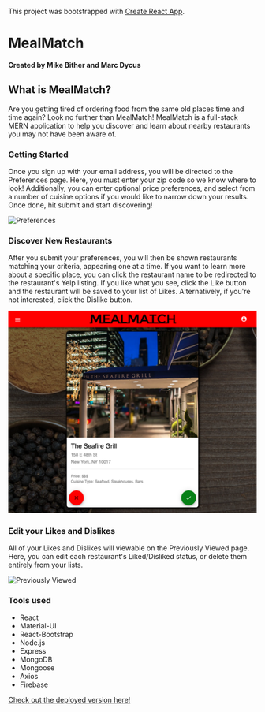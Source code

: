 This project was bootstrapped with [Create React App](https://github.com/facebookincubator/create-react-app).

# MealMatch

**Created by Mike Bither and Marc Dycus**

## What is MealMatch?

Are you getting tired of ordering food from the same old places time and time again? Look no further than MealMatch! MealMatch is a full-stack MERN application to help you discover and learn about nearby restaurants you may not have been aware of.

### Getting Started

Once you sign up with your email address, you will be directed to the Preferences page. Here, you must enter your zip code so we know where to look! Additionally, you can enter optional price preferences, and select from a number of cuisine options if you would like to narrow down your results. Once done, hit submit and start discovering!

![Preferences](/img/preferences.png)

### Discover New Restaurants

After you submit your preferences, you will then be shown restaurants matching your criteria, appearing one at a time. If you want to learn more about a specific place, you can click the restaurant name to be redirected to the restaurant's Yelp listing. If you like what you see, click the Like button and the restaurant will be saved to your list of Likes. Alternatively, if you're not interested, click the Dislike button.

![Discover](/img/discover.png)

### Edit your Likes and Dislikes

All of your Likes and Dislikes will viewable on the Previously Viewed page. Here, you can edit each restaurant's Liked/Disliked status, or delete them entirely from your lists.

![Previously Viewed](/img/previous.png)

### Tools used

- React
- Material-UI
- React-Bootstrap
- Node.js
- Express
- MongoDB
- Mongoose
- Axios
- Firebase

[Check out the deployed version here!](https://hidden-falls-38208.herokuapp.com/)
